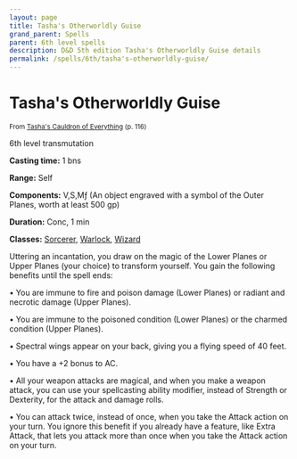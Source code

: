 ```yaml
---
layout: page
title: Tasha's Otherworldly Guise
grand_parent: Spells
parent: 6th level spells 
description: D&D 5th edition Tasha's Otherworldly Guise details
permalink: /spells/6th/tasha's-otherworldly-guise/
---
```


# Tasha's Otherworldly Guise

<small>From <a target="_blank" href="https://dnd.wizards.com/products/tabletop-games/rpg-products/tashas-cauldron-everything">Tasha's Cauldron of Everything</a> (p. 116)</small>


6th level transmutation

**Casting time:** 1 bns

**Range:** Self

**Components:** V,S,Mƒ (An object engraved with a symbol of the Outer Planes, worth at least 500 gp)

**Duration:** Conc, 1 min

**Classes:** [Sorcerer](/classes/sorcerer/), [Warlock](/classes/warlock/), [Wizard](/classes/wizard/)

Uttering an incantation, you draw on the magic of the Lower Planes or Upper Planes (your choice) to transform yourself. You gain the following benefits until the spell ends:

 • You are immune to fire and poison damage (Lower Planes) or radiant and necrotic damage (Upper Planes).

 • You are immune to the poisoned condition (Lower Planes) or the charmed condition (Upper Planes).

 • Spectral wings appear on your back, giving you a flying speed of 40 feet.

 • You have a +2 bonus to AC.

 • All your weapon attacks are magical, and when you make a weapon attack, you can use your spellcasting ability modifier, instead of Strength or Dexterity, for the attack and damage rolls.

 • You can attack twice, instead of once, when you take the Attack action on your turn. You ignore this benefit if you already have a feature, like Extra Attack, that lets you attack more than once when you take the Attack action on your turn.